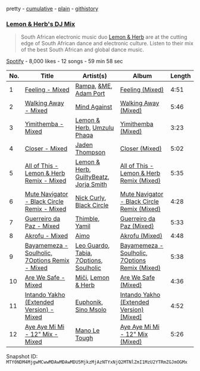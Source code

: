 pretty - [cumulative](/playlists/cumulative/37i9dQZF1DX3vkuTDAwIoG.md) - [plain](/playlists/plain/37i9dQZF1DX3vkuTDAwIoG) - [githistory](https://github.githistory.xyz/mackorone/spotify-playlist-archive/blob/main/playlists/plain/37i9dQZF1DX3vkuTDAwIoG)

### [Lemon & Herb's DJ Mix](https://open.spotify.com/playlist/37i9dQZF1DX3vkuTDAwIoG)

> South African electronic music duo <a href="spotify:artist:0YbodxZ8dsnWW002EWS51w">Lemon & Herb</a> are at the cutting edge of South African dance and electronic culture\. Listen to their mix of the best South African and global dance music.

[Spotify](https://open.spotify.com/user/spotify) - 8,000 likes - 12 songs - 59 min 58 sec

| No. | Title | Artist(s) | Album | Length |
|---|---|---|---|---|
| 1 | [Feeling \- Mixed](https://open.spotify.com/track/1irK5S0p6jumMTzICOpgFJ) | [Rampa](https://open.spotify.com/artist/08jywfUS0hp8XYlYs0cvz8), [&ME](https://open.spotify.com/artist/5mIowAJMp7RKNheelruV5z), [Adam Port](https://open.spotify.com/artist/2loEsOijJ6XiGzWYFXMIRk) | [Feeling \(Mixed\)](https://open.spotify.com/album/3TSXOjvD8QjpPCwDgaKgnN) | 4:51 |
| 2 | [Walking Away \- Mixed](https://open.spotify.com/track/2DdpiYY8M52SfVbSz0vk8Z) | [Mind Against](https://open.spotify.com/artist/48LWLoeY0dhwaiX1FRsn72) | [Walking Away \(Mixed\)](https://open.spotify.com/album/5CsXEx8rniFsAnRpq1KlXN) | 5:46 |
| 3 | [Yimithemba \- Mixed](https://open.spotify.com/track/5aLRIFTv7o2lwom1tIsgD3) | [Lemon & Herb](https://open.spotify.com/artist/0YbodxZ8dsnWW002EWS51w), [Umzulu Phaqa](https://open.spotify.com/artist/6nStNfo8Gzsff8NcJl4mND) | [Yimithemba \(Mixed\)](https://open.spotify.com/album/0sfZBrDccHgJxbpQeDV2bS) | 3:23 |
| 4 | [Closer \- Mixed](https://open.spotify.com/track/04rCVLfI4MH04mnNGIAFCe) | [Jaden Thompson](https://open.spotify.com/artist/0mdzsyApmam6OqNr4Z3vKQ) | [Closer \(Mixed\)](https://open.spotify.com/album/3nAFzD2lEQ4l9a9MDTcnbW) | 5:02 |
| 5 | [All of This \- Lemon & Herb Remix \- Mixed](https://open.spotify.com/track/3AMWeGDloDjPeC0VTVBNSM) | [Lemon & Herb](https://open.spotify.com/artist/0YbodxZ8dsnWW002EWS51w), [GuiltyBeatz](https://open.spotify.com/artist/5DCdWXQ0QHQYlok4KK97em), [Jorja Smith](https://open.spotify.com/artist/1CoZyIx7UvdxT5c8UkMzHd) | [All of This \- Lemon & Herb Remix \(Mixed\)](https://open.spotify.com/album/0VqniY0CM000jhn16vT4bB) | 5:35 |
| 6 | [Mute Navigator \- Black Circle Remix \- Mixed](https://open.spotify.com/track/0BLwAToOWdUP7qYVW99WsE) | [Nick Curly](https://open.spotify.com/artist/5WI60lKXG4mP2OPyt8pyQ2), [Black Circle](https://open.spotify.com/artist/3f9ttFig9YeqVKerYRPX1M) | [Mute Navigator \- Black Circle Remix \(Mixed\)](https://open.spotify.com/album/3MjIq3szCH9WhTxHzQprbe) | 4:28 |
| 7 | [Guerreiro da Paz \- Mixed](https://open.spotify.com/track/5ZLJU953rpzb5S6LnCt5kk) | [Thimble](https://open.spotify.com/artist/0mBkTixeprcflRIpyW8d9J), [Yamil](https://open.spotify.com/artist/28ZgRJOXwmLwPRppMCcLWS) | [Guerreiro da Paz \(Mixed\)](https://open.spotify.com/album/1Ca93W2bePQSktxwMIueGE) | 5:33 |
| 8 | [Akrofu \- Mixed](https://open.spotify.com/track/0aj25U8lzd4Inxe8RMoYuP) | [Aimo](https://open.spotify.com/artist/2hg3OfBOYGAk35WsqfN58Z) | [Akrofu \(Mixed\)](https://open.spotify.com/album/7xjsuzKPGSIWuAr4NL4tJZ) | 4:48 |
| 9 | [Bayamemeza \- Soulholic, 7Options Remix \- Mixed](https://open.spotify.com/track/7b8uVmoRLLZKBf61PFVM49) | [Leo Guardo](https://open.spotify.com/artist/2TpIgakorrUFzS3pOUgCzD), [Tabia](https://open.spotify.com/artist/3fvAIzLvQim7Bas6O8FCK8), [7Options](https://open.spotify.com/artist/0mTYsukiU7gd6PWEoGveKo), [Soulholic](https://open.spotify.com/artist/2ikto0KVcpvkWwbAx3F43D) | [Bayamemeza \- Soulholic, 7Options Remix \(Mixed\)](https://open.spotify.com/album/1VDzyOVpFhj7aRo5j3Od8u) | 5:38 |
| 10 | [Are We Safe \- Mixed](https://open.spotify.com/track/2TzEq22cPkpVEGAoO3uJOQ) | [Miči](https://open.spotify.com/artist/1aJGoykRBEjrMcNWOhV5am), [Lemon & Herb](https://open.spotify.com/artist/0YbodxZ8dsnWW002EWS51w) | [Are We Safe \(Mixed\)](https://open.spotify.com/album/1oWnInn6DlmkpRzTmrTfk5) | 4:36 |
| 11 | [Intando Yakho \(Extended Version\) \- Mixed](https://open.spotify.com/track/5F4ZMk6skaJdaYRNnLzCdP) | [Euphonik](https://open.spotify.com/artist/0UdSjb6EeZYK8LGxHcgkkP), [Sino Msolo](https://open.spotify.com/artist/5zvuXUYTvZczhbPG9HZRYI) | [Intando Yakho \(Extended Version\) \[Mixed\]](https://open.spotify.com/album/3dk0vESbVoangeuqrzDN1f) | 4:52 |
| 12 | [Aye Aye Mi Mi \- 12" Mix \- Mixed](https://open.spotify.com/track/0sl1xhlukW56J5ILB9VdGe) | [Mano Le Tough](https://open.spotify.com/artist/04KmByEP6icXVY0PvJaMMp) | [Aye Aye Mi Mi \- 12" Mix \(Mixed\)](https://open.spotify.com/album/4jk4YTQNYBWcex37H2Wav7) | 5:26 |

Snapshot ID: `MTY0NDM4MjgwMCwwMDAwMDAwMDU5MjkzMjAzNTYxNjQ2MTNlZmI1MzU2YTRmZGJmOGMx`
